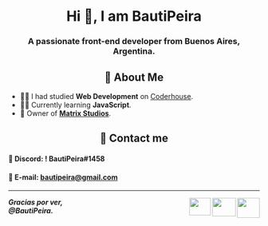 <h1 align="center">Hi 👋, I am BautiPeira</h1>

<h3 align="center">A passionate front-end developer from Buenos Aires, Argentina.</h3>


<h2 align="center">🚀 About Me</h2>

 - 👨‍🎓 I had studied **Web Development** on [Coderhouse](https://coderhouse.com). 
 - 👨‍💻 Currently learning **JavaScript**.
 - 👑 Owner of [**Matrix Studios**](https://discord.gg/PGJvbxWZVJ).

<h2 align="center">📩 Contact me</h2>
 <h4>🔵 Discord: ! BautiPeira#1458</h4>
 <h4>🔴 E-mail: <a href="mailto:bautipeira@gmail.com">bautipeira@gmail.com</a></h4>
 
 <hr>
 
<a href="https://instagram.com/bautipeira"><img src="https://user-images.githubusercontent.com/88205831/160500552-8351a03d-a4a3-4ca4-95d0-4f47f12c0eab.png" width="45" height="40" align="right"></a>
<a href="https://discord.gg/PGJvbxWZVJ"><img src="https://user-images.githubusercontent.com/88205831/160500357-11dbb02f-4966-4856-8ce8-b21b04935baa.png" width="47" height="37" align="right"></a>
<a href="https://twitter.com/bautipeira"><img src="https://upload.wikimedia.org/wikipedia/commons/thumb/4/4f/Twitter-logo.svg/1200px-Twitter-logo.svg.png" width="43" height="35" align="right"></a>
<b><i>Gracias por ver, <br>
  @BautiPeira.</i></b>
